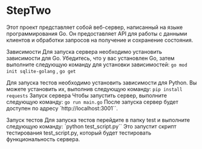 # StepTwo


Этот проект представляет собой веб-сервер, написанный на языке программирования Go. Он предоставляет API для работы с данными клиентов и обработки запросов на получение и сохранение состояния.

Зависимости
Для запуска сервера необходимо установить зависимости для Go. Убедитесь, что у вас установлен Go, затем выполните следующую команду для установки зависимостей: `go mod init sqlite-golang` , `go get`


Для запуска тестов необходимо установить зависимости для Python. Вы можете установить их, выполнив следующую команду:
`pip install requests`
Запуск сервера
Чтобы запустить сервер, выполните следующую команду:
`go run main.go`
После запуска сервер будет доступен по адресу `http://localhost:3001``.

Запуск тестов
Для запуска тестов перейдите в папку test и выполните следующую команду:
`python test_script.py``
Это запустит скрипт тестирования test_script.py, который будет тестировать функциональность сервера.
